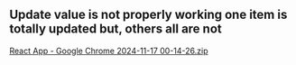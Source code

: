 ## Update value is not properly working one item is totally updated but, others all are not 
[React App - Google Chrome 2024-11-17 00-14-26.zip](https://github.com/user-attachments/files/17787637/React.App.-.Google.Chrome.2024-11-17.00-14-26.zip)
